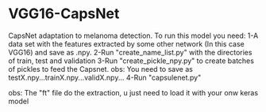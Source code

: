 # VGG16-CapsNet
CapsNet adaptation to melanoma detection.
To run this model you need:
1-A data set with the features extracted by some other network (In this case VGG16) and save as .npy.
2-Run "create_name_list.py" with the directories of train, test and validation
3-Run "create_pickle_npy.py" to create batches of pickles to feed the Capsnet.
  obs: You need to save as testX.npy...trainX.npy...validX.npy...
4-Run "capsulenet.py"

obs: The "ft" file do the extraction, u just need to load it with your onw keras model
